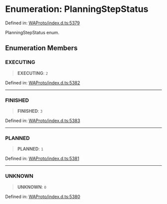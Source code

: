 # Enumeration: PlanningStepStatus

Defined in: [WAProto/index.d.ts:5379](https://github.com/Fokusdotid/Baileys/blob/b457796e9982984bfe7323cdd6fea8bc613c4ed0/WAProto/index.d.ts#L5379)

PlanningStepStatus enum.

## Enumeration Members

### EXECUTING

> **EXECUTING**: `2`

Defined in: [WAProto/index.d.ts:5382](https://github.com/Fokusdotid/Baileys/blob/b457796e9982984bfe7323cdd6fea8bc613c4ed0/WAProto/index.d.ts#L5382)

***

### FINISHED

> **FINISHED**: `3`

Defined in: [WAProto/index.d.ts:5383](https://github.com/Fokusdotid/Baileys/blob/b457796e9982984bfe7323cdd6fea8bc613c4ed0/WAProto/index.d.ts#L5383)

***

### PLANNED

> **PLANNED**: `1`

Defined in: [WAProto/index.d.ts:5381](https://github.com/Fokusdotid/Baileys/blob/b457796e9982984bfe7323cdd6fea8bc613c4ed0/WAProto/index.d.ts#L5381)

***

### UNKNOWN

> **UNKNOWN**: `0`

Defined in: [WAProto/index.d.ts:5380](https://github.com/Fokusdotid/Baileys/blob/b457796e9982984bfe7323cdd6fea8bc613c4ed0/WAProto/index.d.ts#L5380)
